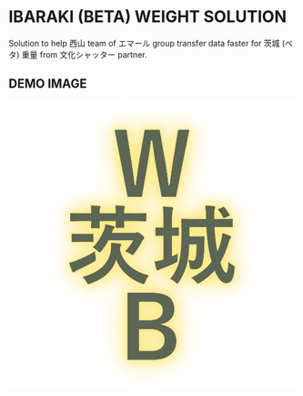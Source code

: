 # IBARAKI (BETA) WEIGHT SOLUTION
Solution to help 西山 team of エマール group transfer data faster for 茨城 (ベタ) 重量 from 文化シャッター partner.

## DEMO IMAGE
<p align="center">
<img src="https://raw.githubusercontent.com/Tynab/Ibaraki-Beta-Weight/main/pic/0.png"></img>
</p>